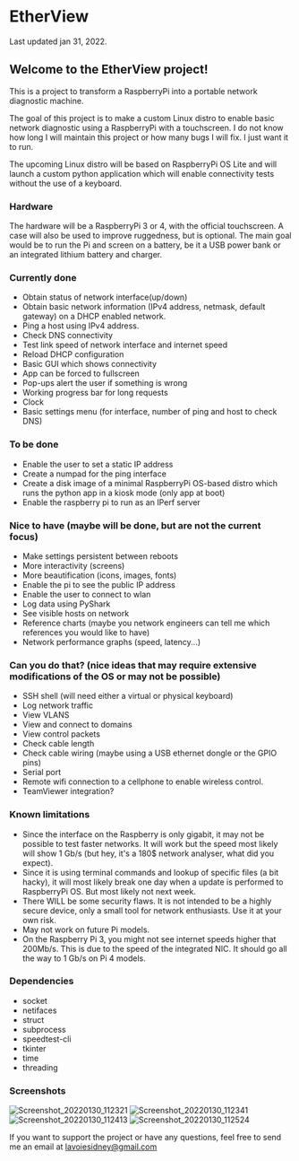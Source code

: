 # EtherView
Last updated jan 31, 2022.

## Welcome to the EtherView project!

This is a project to transform a RaspberryPi into a portable network diagnostic machine.

The goal of this project is to make a custom Linux distro to enable basic network diagnostic using a RaspberryPi with a touchscreen.
I do not know how long I will maintain this project or how many bugs I will fix. I just want it to run.

The upcoming Linux distro will be based on RaspberryPi OS Lite and will launch a custom python application 
which will enable connectivity tests without the use of a keyboard.

### Hardware
The hardware will be a RaspberryPi 3 or 4, with the official touchscreen. A case will also be used to improve ruggedness, but is optional.
The main goal would be to run the Pi and screen on a battery, be it a USB power bank or an integrated lithium battery and charger.

### Currently done
- Obtain status of network interface(up/down)
- Obtain basic network information (IPv4 address, netmask, default gateway) on a DHCP enabled network.
- Ping a host using IPv4 address.
- Check DNS connectivity
- Test link speed of network interface and internet speed
- Reload DHCP configuration
- Basic GUI which shows connectivity
- App can be forced to fullscreen
- Pop-ups alert the user if something is wrong
- Working progress bar for long requests
- Clock
- Basic settings menu (for interface, number of ping and host to check DNS)

### To be done
- Enable the user to set a static IP address
- Create a numpad for the ping interface
- Create a disk image of a minimal RaspberryPi OS-based distro which runs the python app in a kiosk mode (only app at boot)
- Enable the raspberry pi to run as an IPerf server

### Nice to have (maybe will be done, but are not the current focus)
- Make settings persistent between reboots
- More interactivity (screens)
- More beautification (icons, images, fonts)
- Enable the pi to see the public IP address
- Enable the user to connect to wlan
- Log data using PyShark
- See visible hosts on network
- Reference charts (maybe you network engineers can tell me which references you would like to have)
- Network performance graphs (speed, latency...)

### Can you do that? (nice ideas that may require extensive modifications of the OS or may not be possible)
- SSH shell (will need either a virtual or physical keyboard)
- Log network traffic
- View VLANS
- View and connect to domains
- View control packets
- Check cable length
- Check cable wiring (maybe using a USB ethernet dongle or the GPIO pins)
- Serial port
- Remote wifi connection to a cellphone to enable wireless control.
- TeamViewer integration?

### Known limitations
- Since the interface on the Raspberry is only gigabit, it may not be possible to test faster networks. 
  It will work but the speed most likely will show 1 Gb/s (but hey, it's a 180$ network analyser, what did you expect).
- Since it is using terminal commands and lookup of specific files (a bit hacky), it will most likely break one day when a update is performed to RaspberryPi OS. But most likely not next week.
- There WILL be some security flaws. It is not intended to be a highly secure device, only a small tool for network enthusiasts. Use it at your own risk.
- May not work on future Pi models.
- On the Raspberry Pi 3, you might not see internet speeds higher that 200Mb/s. This is due to the speed of the integrated NIC. It should go all the way to 1 Gb/s on Pi 4 models.

### Dependencies
- socket
- netifaces
- struct
- subprocess
- speedtest-cli
- tkinter
- time
- threading
  
### Screenshots
![Screenshot_20220130_112321](https://user-images.githubusercontent.com/76972727/151708011-c2393f9e-93dc-4333-b959-beb668515e1f.png)
![Screenshot_20220130_112341](https://user-images.githubusercontent.com/76972727/151708012-71127d59-1efa-4792-9bc7-33fa156a3ecd.png)
![Screenshot_20220130_112413](https://user-images.githubusercontent.com/76972727/151708013-1047f1a5-5f26-473e-98e1-2bf2fc230053.png)
![Screenshot_20220130_112524](https://user-images.githubusercontent.com/76972727/151708014-1b6e847b-3ad3-4556-afcf-78a89e3a6efb.png)

If you want to support the project or have any questions, feel free to send me an email at lavoiesidney@gmail.com

